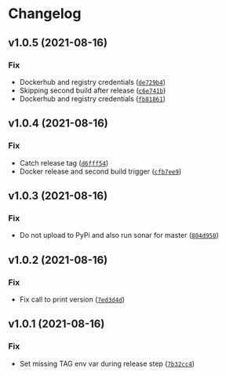 # Changelog

<!--next-version-placeholder-->

## v1.0.5 (2021-08-16)
### Fix
* Dockerhub and registry credentials ([`de729b4`](https://github.com/molgenis/molgenis-py-catalogue-transform/commit/de729b4f1dd8e2e39006dffc7bdda83b97ab188a))
* Skipping second build after release ([`c6e741b`](https://github.com/molgenis/molgenis-py-catalogue-transform/commit/c6e741bd57ad8fa40ed581a7f280683af9f0b6b7))
* Dockerhub and registry credentials ([`fb81861`](https://github.com/molgenis/molgenis-py-catalogue-transform/commit/fb81861eef80b391b3695fd5fe8484e8c95ebda5))

## v1.0.4 (2021-08-16)
### Fix
* Catch release tag ([`d6fff54`](https://github.com/molgenis/molgenis-py-catalogue-transform/commit/d6fff54424b0e7ec604862764a0fb24a7280156f))
* Docker release and second build trigger ([`cfb7ee9`](https://github.com/molgenis/molgenis-py-catalogue-transform/commit/cfb7ee9dd47d8fc4baecdd8185527533a6268f3e))

## v1.0.3 (2021-08-16)
### Fix
* Do not upload to PyPi and also run sonar for master ([`804d950`](https://github.com/molgenis/molgenis-py-catalogue-transform/commit/804d95057392d4f817764586c8e67025dcec2f77))

## v1.0.2 (2021-08-16)
### Fix
* Fix call to print version ([`7ed3d4d`](https://github.com/molgenis/molgenis-py-catalogue-transform/commit/7ed3d4dbaddb52c0c487525cddb4dc8fa56fe268))

## v1.0.1 (2021-08-16)
### Fix
* Set missing TAG env var during release step ([`7b32cc4`](https://github.com/molgenis/molgenis-py-catalogue-transform/commit/7b32cc408880184a6400add657c84cf930380c2c))
